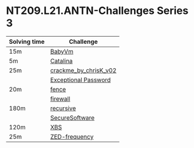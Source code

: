 # NT209.L21.ANTN-Challenges Series 3

| Solving time | Challenge |
|---|---|
| 15m | [BabyVm](https://github.com/datthinh1801/NT209.L21.ANTN-Challenges/tree/main/Series%203/BabyVm) |
| 5m | [Catalina](https://github.com/datthinh1801/NT209.L21.ANTN-Challenges/tree/main/Series%203/Catalina) |
| 25m | [crackme_by_chrisK_v02](https://github.com/datthinh1801/NT209.L21.ANTN-Challenges/tree/main/Series%203/crackme_by_chrisK_v02) |
|  | [Exceptional Password](https://github.com/datthinh1801/NT209.L21.ANTN-Challenges/tree/main/Series%203/Exceptional%20Password) |
| 20m | [fence](https://github.com/datthinh1801/NT209.L21.ANTN-Challenges/tree/main/Series%203/fence) |
|  | [firewall](https://github.com/datthinh1801/NT209.L21.ANTN-Challenges/tree/main/Series%203/firewall) |
| 180m | [recursive](https://github.com/datthinh1801/NT209.L21.ANTN-Challenges/tree/main/Series%203/recursive) |
|  | [SecureSoftware](https://github.com/datthinh1801/NT209.L21.ANTN-Challenges/tree/main/Series%203/SecureSoftware) |
| 120m  | [XBS](https://github.com/datthinh1801/NT209.L21.ANTN-Challenges/tree/main/Series%203/XBS) |
| 25m | [ZED-frequency](https://github.com/datthinh1801/NT209.L21.ANTN-Challenges/tree/main/Series%203/ZED-frequency) |
